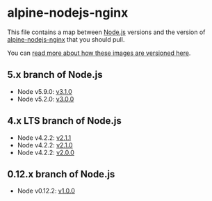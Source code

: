 # alpine-nodejs-nginx

This file contains a map between [Node.js][nodejs] versions and the version of [alpine-nodejs-nginx][alpinenodejsnginx] that you should pull.

You can [read more about how these images are versioned here](https://github.com/smebberson/docker-alpine#versioning).

## 5.x branch of Node.js

- Node v5.9.0: [v3.1.0](VERSIONS.md#v310)
- Node v5.2.0: [v3.0.0](VERSIONS.md#v300)

## 4.x LTS branch of Node.js

- Node v4.2.2: [v2.1.1](VERSIONS.md#v211)
- Node v4.2.2: [v2.1.0](VERSIONS.md#v210)
- Node v4.2.2: [v2.0.0](VERSIONS.md#v200)

## 0.12.x branch of Node.js

- Node v0.12.2: [v1.0.0](VERSIONS.md#v100)

[nodejs]: https://nodejs.org/en/
[alpinenodejsnginx]: https://github.com/smebberson/docker-alpine/tree/master/alpine-nodejs-nginx
